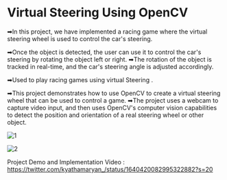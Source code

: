 # Virtual Steering Using OpenCV
➡In this project, we have implemented a racing game where the virtual steering wheel is used to control the car's steering.

➡Once the object is detected, the user can use it to control the car's steering by rotating the object left or right.
➡The rotation of the object is tracked in real-time, and the car's steering angle is adjusted accordingly.



➡Used to play racing games using virtual Steering .


➡This project demonstrates how to use OpenCV to create a virtual steering wheel that can be used to control a game.
➡The project uses a webcam to capture video input, and then uses OpenCV's computer vision capabilities to detect the 
position and orientation of a real steering wheel or other object.



![1](https://user-images.githubusercontent.com/120780784/228031204-26d81935-7ca0-48dd-aed8-ecf9fa215195.png)


![2](https://user-images.githubusercontent.com/120780784/228031229-c0db83a6-dfab-4c3b-8051-5b5de7186c53.png)

Project Demo and Implementation Video :
https://twitter.com/kyathamaryan_/status/1640420082995322882?s=20
